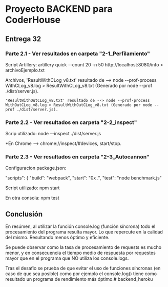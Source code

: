 # Proyecto BACKEND para CoderHouse

## Entrega 32

### Parte 2.1 - Ver resultados en carpeta "2-1_Perfilamiento"

Script Artillery: artillery quick --count 20 -n 50 http://localhost:8080/info > archivoEjemplo.txt

Archivos,
    'ResultWithCLog_v8.txt' resultado de --> node --prof-process WithCLog_v8.log > ResultWithCLog_v8.txt (Generado por node --prof ./dist/server.js).

    'ResultWithOutCLog_v8.txt' resultado de --> node --prof-process WithOutCLog_v8.log > ResultWithOutCLog_v8.txt (Generado por node --prof ./dist/server.js).

### Parte 2.2 - Ver resultados en carpeta "2-2_inspect"

Scrip utilizado: node --inspect ./dist/server.js

*En Chrome --> chrome://inspect/#devices, start/stop.

### Parte 2.3 - Ver resultados en carpeta "2-3_Autocannon"

Configuracion package.json:

  "scripts": {
    "build": "webpack",
    "start": "0x .",
    "test": "node benchmark.js"

Script utilizado: npm start

En otra consola: npm test

## Conclusión
En resúmen, al utilizar la función console.log (función síncrona) todo el procesamiento del programa resulta mayor. Lo que repercute en la calidad del mismo. Resultando menos óptimo y eficiente.

Se puede observar como la tasa de procesamiento de requests es mucho menor, y en consecuencia el tiempo medio de respuesta por requestes mayor que en el programa que NO utiliza los console.logs.

Tras el desafio se prueba de que evitar el uso de funciones síncronas (en caso de que sea posible) como por ejemplo el console.log() tiene como resultado un programa de rendimiento más óptimo.# backend_heroku
